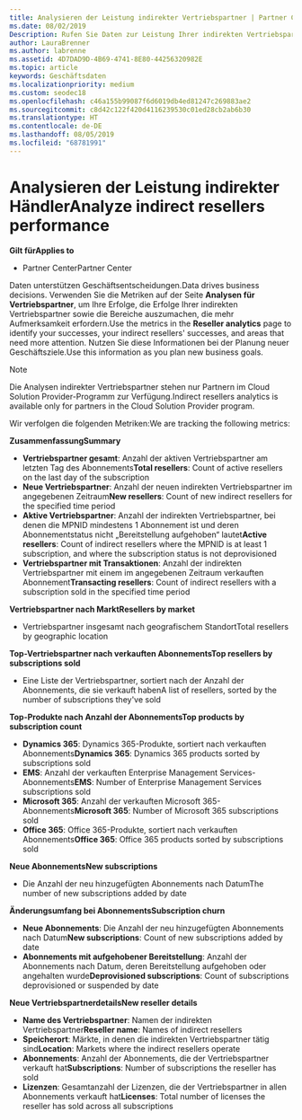 ```yaml
---
title: Analysieren der Leistung indirekter Vertriebspartner | Partner Center
ms.date: 08/02/2019
Description: Rufen Sie Daten zur Leistung Ihrer indirekten Vertriebspartner ab, um Erfolge sowie Bereiche zu identifizieren, die möglicherweise mehr Aufmerksamkeit erfordern.
author: LauraBrenner
ms.author: labrenne
ms.assetid: 4D7DAD9D-4B69-4741-8E80-44256320982E
ms.topic: article
keywords: Geschäftsdaten
ms.localizationpriority: medium
ms.custom: seodec18
ms.openlocfilehash: c46a155b99087f6d6019db4ed81247c269883ae2
ms.sourcegitcommit: c8d42c122f420d4116239530c01ed28cb2ab6b30
ms.translationtype: HT
ms.contentlocale: de-DE
ms.lasthandoff: 08/05/2019
ms.locfileid: "68781991"
---
```

# <a name="analyze-indirect-resellers-performance"></a><span data-ttu-id="a2b50-104">Analysieren der Leistung indirekter Händler</span><span class="sxs-lookup"><span data-stu-id="a2b50-104">Analyze indirect resellers performance</span></span> 

<span data-ttu-id="a2b50-105">**Gilt für**</span><span class="sxs-lookup"><span data-stu-id="a2b50-105">**Applies to**</span></span>
- <span data-ttu-id="a2b50-106">Partner Center</span><span class="sxs-lookup"><span data-stu-id="a2b50-106">Partner Center</span></span>

<span data-ttu-id="a2b50-107">Daten unterstützen Geschäftsentscheidungen.</span><span class="sxs-lookup"><span data-stu-id="a2b50-107">Data drives business decisions.</span></span> <span data-ttu-id="a2b50-108">Verwenden Sie die Metriken auf der Seite **Analysen für Vertriebspartner**, um Ihre Erfolge, die Erfolge Ihrer indirekten Vertriebspartner sowie die Bereiche auszumachen, die mehr Aufmerksamkeit erfordern.</span><span class="sxs-lookup"><span data-stu-id="a2b50-108">Use the metrics in the **Reseller analytics** page to identify your successes, your indirect resellers' successes, and areas that need more attention.</span></span> <span data-ttu-id="a2b50-109">Nutzen Sie diese Informationen bei der Planung neuer Geschäftsziele.</span><span class="sxs-lookup"><span data-stu-id="a2b50-109">Use this information as you plan new business goals.</span></span>

> [!NOTE]
> <span data-ttu-id="a2b50-110">Die Analysen indirekter Vertriebspartner stehen nur Partnern im Cloud Solution Provider-Programm zur Verfügung.</span><span class="sxs-lookup"><span data-stu-id="a2b50-110">Indirect resellers analytics is available only for partners in the Cloud Solution Provider program.</span></span>

<span data-ttu-id="a2b50-111">Wir verfolgen die folgenden Metriken:</span><span class="sxs-lookup"><span data-stu-id="a2b50-111">We are tracking the following metrics:</span></span>

<span data-ttu-id="a2b50-112">**Zusammenfassung**</span><span class="sxs-lookup"><span data-stu-id="a2b50-112">**Summary**</span></span>  
 - <span data-ttu-id="a2b50-113">**Vertriebspartner gesamt**: Anzahl der aktiven Vertriebspartner am letzten Tag des Abonnements</span><span class="sxs-lookup"><span data-stu-id="a2b50-113">**Total resellers**: Count of active resellers on the last day of the subscription</span></span>  
 - <span data-ttu-id="a2b50-114">**Neue Vertriebspartner**: Anzahl der neuen indirekten Vertriebspartner im angegebenen Zeitraum</span><span class="sxs-lookup"><span data-stu-id="a2b50-114">**New resellers**: Count of new indirect resellers for the specified time period</span></span>  
 - <span data-ttu-id="a2b50-115">**Aktive Vertriebspartner**: Anzahl der indirekten Vertriebspartner, bei denen die MPNID mindestens 1 Abonnement ist und deren Abonnementstatus nicht „Bereitstellung aufgehoben“ lautet</span><span class="sxs-lookup"><span data-stu-id="a2b50-115">**Active resellers**: Count of indirect resellers where the MPNID is at least 1 subscription, and where the subscription status is not deprovisioned</span></span>  
 - <span data-ttu-id="a2b50-116">**Vertriebspartner mit Transaktionen**: Anzahl der indirekten Vertriebspartner mit einem im angegebenen Zeitraum verkauften Abonnement</span><span class="sxs-lookup"><span data-stu-id="a2b50-116">**Transacting resellers**: Count of indirect resellers with a subscription sold in the specified time period</span></span>  

<span data-ttu-id="a2b50-117">**Vertriebspartner nach Markt**</span><span class="sxs-lookup"><span data-stu-id="a2b50-117">**Resellers by market**</span></span>  
 - <span data-ttu-id="a2b50-118">Vertriebspartner insgesamt nach geografischem Standort</span><span class="sxs-lookup"><span data-stu-id="a2b50-118">Total resellers by geographic location</span></span>  

<span data-ttu-id="a2b50-119">**Top-Vertriebspartner nach verkauften Abonnements**</span><span class="sxs-lookup"><span data-stu-id="a2b50-119">**Top resellers by subscriptions sold**</span></span>
 - <span data-ttu-id="a2b50-120">Eine Liste der Vertriebspartner, sortiert nach der Anzahl der Abonnements, die sie verkauft haben</span><span class="sxs-lookup"><span data-stu-id="a2b50-120">A list of resellers, sorted by the number of subscriptions they've sold</span></span>  

<span data-ttu-id="a2b50-121">**Top-Produkte nach Anzahl der Abonnements**</span><span class="sxs-lookup"><span data-stu-id="a2b50-121">**Top products by subscription count**</span></span>  
 - <span data-ttu-id="a2b50-122">**Dynamics 365**: Dynamics 365-Produkte, sortiert nach verkauften Abonnements</span><span class="sxs-lookup"><span data-stu-id="a2b50-122">**Dynamics 365**: Dynamics 365 products sorted by subscriptions sold</span></span>  
 - <span data-ttu-id="a2b50-123">**EMS**: Anzahl der verkauften Enterprise Management Services-Abonnements</span><span class="sxs-lookup"><span data-stu-id="a2b50-123">**EMS**: Number of Enterprise Management Services subscriptions sold</span></span>  
 - <span data-ttu-id="a2b50-124">**Microsoft 365**: Anzahl der verkauften Microsoft 365-Abonnements</span><span class="sxs-lookup"><span data-stu-id="a2b50-124">**Microsoft 365**: Number of Microsoft 365 subscriptions sold</span></span>  
 - <span data-ttu-id="a2b50-125">**Office 365**: Office 365-Produkte, sortiert nach verkauften Abonnements</span><span class="sxs-lookup"><span data-stu-id="a2b50-125">**Office 365**: Office 365 products sorted by subscriptions sold</span></span>  

<span data-ttu-id="a2b50-126">**Neue Abonnements**</span><span class="sxs-lookup"><span data-stu-id="a2b50-126">**New subscriptions**</span></span>  
 - <span data-ttu-id="a2b50-127">Die Anzahl der neu hinzugefügten Abonnements nach Datum</span><span class="sxs-lookup"><span data-stu-id="a2b50-127">The number of new subscriptions added by date</span></span>  

<span data-ttu-id="a2b50-128">**Änderungsumfang bei Abonnements**</span><span class="sxs-lookup"><span data-stu-id="a2b50-128">**Subscription churn**</span></span>  
 - <span data-ttu-id="a2b50-129">**Neue Abonnements**: Die Anzahl der neu hinzugefügten Abonnements nach Datum</span><span class="sxs-lookup"><span data-stu-id="a2b50-129">**New subscriptions**: Count of new subscriptions added by date</span></span>  
 - <span data-ttu-id="a2b50-130">**Abonnements mit aufgehobener Bereitstellung**: Anzahl der Abonnements nach Datum, deren Bereitstellung aufgehoben oder angehalten wurde</span><span class="sxs-lookup"><span data-stu-id="a2b50-130">**Deprovisioned subscriptions**: Count of subscriptions deprovisioned or suspended by date</span></span>  

<span data-ttu-id="a2b50-131">**Neue Vertriebspartnerdetails**</span><span class="sxs-lookup"><span data-stu-id="a2b50-131">**New reseller details**</span></span>  
 - <span data-ttu-id="a2b50-132">**Name des Vertriebspartner**: Namen der indirekten Vertriebspartner</span><span class="sxs-lookup"><span data-stu-id="a2b50-132">**Reseller name**: Names of indirect resellers</span></span>  
 - <span data-ttu-id="a2b50-133">**Speicherort**: Märkte, in denen die indirekten Vertriebspartner tätig sind</span><span class="sxs-lookup"><span data-stu-id="a2b50-133">**Location**: Markets where the indirect resellers operate</span></span>  
 - <span data-ttu-id="a2b50-134">**Abonnements**: Anzahl der Abonnements, die der Vertriebspartner verkauft hat</span><span class="sxs-lookup"><span data-stu-id="a2b50-134">**Subscriptions**: Number of subscriptions the reseller has sold</span></span>  
 - <span data-ttu-id="a2b50-135">**Lizenzen**: Gesamtanzahl der Lizenzen, die der Vertriebspartner in allen Abonnements verkauft hat</span><span class="sxs-lookup"><span data-stu-id="a2b50-135">**Licenses**: Total number of licenses the reseller has sold across all subscriptions</span></span>  
  
  